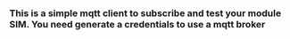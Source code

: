 ### This is a simple mqtt client to subscribe and test your module SIM. You need generate a credentials to use a mqtt broker


